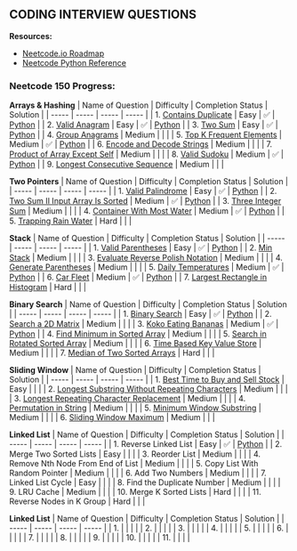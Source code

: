 ## CODING INTERVIEW QUESTIONS

**Resources:**
- [Neetcode.io Roadmap](https://neetcode.io/roadmap/)
- [Neetcode Python Reference](https://www.youtube.com/watch?v=0K_eZGS5NsU)

### Neetcode 150 Progress:

**Arrays & Hashing**
| Name of Question | Difficulty | Completion Status | Solution | 
| ----- | ----- | ----- | ----- |
| 1. [Contains Duplicate](https://neetcode.io/problems/duplicate-integer) | Easy | ✅ | [Python](https://github.com/charlie33ward/leet-code/blob/main/solutions/contains_duplicate.py) |
| 2. [Valid Anagram](https://leetcode.com/problems/valid-anagram/) | Easy | ✅ | [Python](https://github.com/charlie33ward/leet-code/blob/main/solutions/valid_anagram.py) |
| 3. [Two Sum](https://neetcode.io/problems/two-integer-sum) | Easy | ✅ | [Python](https://github.com/charlie33ward/leet-code/blob/main/solutions/two_sum.py) |
| 4. [Group Anagrams](https://neetcode.io/problems/anagram-groups) | Medium |  |  |
| 5. [Top K Frequent Elements](https://neetcode.io/problems/top-k-elements-in-list) | Medium | ✅ | [Python](https://github.com/charlie33ward/leet-code/blob/main/solutions/top_k_frequent.py) |
| 6. [Encode and Decode Strings](https://neetcode.io/problems/string-encode-and-decode) | Medium |  |  |
| 7. [Product of Array Except Self](https://neetcode.io/problems/products-of-array-discluding-self) | Medium |  |  |
| 8. [Valid Sudoku](https://neetcode.io/problems/valid-sudoku) | Medium | ✅ | [Python](https://github.com/charlie33ward/leet-code/blob/main/solutions/valid_sudoku.py) |
| 9. [Longest Consecutive Sequence](https://neetcode.io/problems/longest-consecutive-sequence) | Medium |  |  |

**Two Pointers**
| Name of Question | Difficulty | Completion Status | Solution | 
| ----- | ----- | ----- | ----- |
| 1. [Valid Palindrome](https://neetcode.io/problems/is-palindrome) | Easy | ✅ | [Python](https://github.com/charlie33ward/leet-code/blob/main/solutions/is_palindrome.py) |
| 2. [Two Sum II Input Array Is Sorted](https://neetcode.io/problems/two-integer-sum-ii) | Medium | ✅ | [Python](https://github.com/charlie33ward/leet-code/blob/main/solutions/two_sum_ii.py) |
| 3. [Three Integer Sum](https://neetcode.io/problems/three-integer-sum) | Medium |  |  |
| 4. [Container With Most Water](https://neetcode.io/problems/max-water-container) | Medium | ✅ | [Python](https://github.com/charlie33ward/leet-code/blob/main/solutions/max_water_container.py) |
| 5. [Trapping Rain Water](https://neetcode.io/problems/trapping-rain-water) | Hard |  |  |

**Stack**
| Name of Question | Difficulty | Completion Status | Solution | 
| ----- | ----- | ----- | ----- |
| 1. [Valid Parentheses](https://neetcode.io/problems/validate-parentheses) | Easy | ✅ | [Python](https://github.com/charlie33ward/leet-code/blob/main/solutions/valid_parentheses.py) |
| 2. [Min Stack](https://neetcode.io/problems/minimum-stack) | Medium |  |  |
| 3. [Evaluate Reverse Polish Notation](https://neetcode.io/problems/evaluate-reverse-polish-notation) | Medium |  |  |
| 4. [Generate Parentheses](https://neetcode.io/problems/generate-parentheses) | Medium |  |  |
| 5. [Daily Temperatures](https://neetcode.io/problems/daily-temperatures) | Medium | ✅ | [Python](https://github.com/charlie33ward/leet-code/blob/main/solutions/daily_temperatures.py) |
| 6. [Car Fleet](https://neetcode.io/problems/car-fleet) | Medium | ✅ | [Python](https://github.com/charlie33ward/leet-code/blob/main/solutions/car_fleet.py) |
| 7. [Largest Rectangle in Histogram](https://neetcode.io/problems/largest-rectangle-in-histogram) | Hard |  |  |

**Binary Search**
| Name of Question | Difficulty | Completion Status | Solution | 
| ----- | ----- | ----- | ----- |
| 1. [Binary Search](https://neetcode.io/problems/binary-search) | Easy | ✅ | [Python](https://github.com/charlie33ward/leet-code/blob/main/solutions/binary_search.py) |
| 2. [Search a 2D Matrix](https://neetcode.io/problems/search-2d-matrix) | Medium |  |  |
| 3. [Koko Eating Bananas](https://neetcode.io/problems/eating-bananas) | Medium | ✅ | [Python](https://github.com/charlie33ward/leet-code/blob/main/solutions/eating_bananas.py) |
| 4. [Find Minimum in Sorted Array](https://neetcode.io/problems/find-minimum-in-rotated-sorted-array) | Medium |  |  |
| 5. [Search in Rotated Sorted Array](https://neetcode.io/problems/find-target-in-rotated-sorted-array) | Medium |  |  |
| 6. [Time Based Key Value Store](https://neetcode.io/problems/time-based-key-value-store) | Medium |  |  |
| 7. [Median of Two Sorted Arrays](https://neetcode.io/problems/median-of-two-sorted-arrays) | Hard |  |  |


**Sliding Window**
| Name of Question | Difficulty | Completion Status | Solution | 
| ----- | ----- | ----- | ----- |
| 1. [Best Time to Buy and Sell Stock](https://neetcode.io/problems/buy-and-sell-crypto) | Easy |  |  | 
| 2. [Longest Substring Without Repeating Characters](https://neetcode.io/problems/longest-substring-without-duplicates) | Medium |  |  |
| 3. [Longest Repeating Character Replacement](https://neetcode.io/problems/longest-repeating-substring-with-replacement) | Medium |  |  |
| 4. [Permutation in String](https://neetcode.io/problems/permutation-string) | Medium |  |  |
| 5. [Minimum Window Substring](https://neetcode.io/problems/minimum-window-with-characters) | Medium |  |  |
| 6. [Sliding Window Maximum](https://neetcode.io/problems/sliding-window-maximum) | Medium |  |  |


**Linked List**
| Name of Question | Difficulty | Completion Status | Solution | 
| ----- | ----- | ----- | ----- |
| 1. Reverse Linked List | Easy | ✅ | [Python](https://github.com/charlie33ward/leet-code/blob/main/solutions/reverse_linked_list.py) |
| 2. Merge Two Sorted Lists | Easy |  |  |
| 3. Reorder List | Medium |  |  |
| 4. Remove Nth Node From End of List | Medium |  |  |
| 5. Copy List With Random Pointer | Medium |  |  |
| 6. Add Two Numbers | Medium |  |  |
| 7. Linked List Cycle | Easy |  |  |
| 8. Find the Duplicate Number | Medium |  |  |
| 9. LRU Cache | Medium |  |  |
| 10. Merge K Sorted Lists | Hard |  |  |
| 11. Reverse Nodes in K Group | Hard |  |  |


**Linked List**
| Name of Question | Difficulty | Completion Status | Solution | 
| ----- | ----- | ----- | ----- |
| 1.  |  |  |  |
| 2.  |  |  |  |
| 3.  |  |  |  |
| 4.  |  |  |  |
| 5.  |  |  |  |
| 6.  |  |  |  |
| 7.  |  |  |  |
| 8.  |  |  |  |
| 9.  |  |  |  |
| 10.  |  |  |  |
| 11.  |  |  |  |
